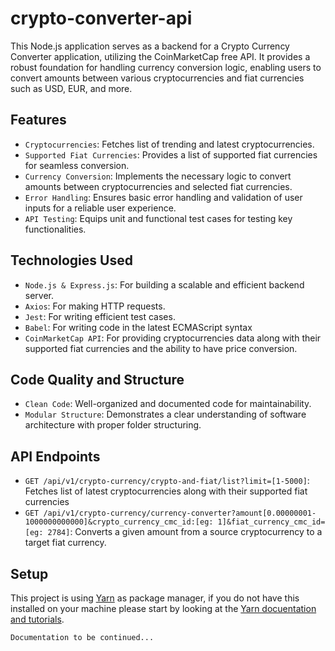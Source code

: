 # crypto-converter-api
This Node.js application serves as a backend for a Crypto Currency Converter application, utilizing the CoinMarketCap free API. It provides a robust foundation for handling currency conversion logic, enabling users to convert amounts between various cryptocurrencies and fiat currencies such as USD, EUR, and more.

## Features
- `Cryptocurrencies`: Fetches list of trending and latest cryptocurrencies.
- `Supported Fiat Currencies`: Provides a list of supported fiat currencies for seamless conversion.
- `Currency Conversion`: Implements the necessary logic to convert amounts between cryptocurrencies and selected fiat currencies.
- `Error Handling`: Ensures basic error handling and validation of user inputs for a reliable user experience.
- `API Testing`: Equips unit and functional test cases for testing key functionalities.

## Technologies Used
- `Node.js & Express.js`: For building a scalable and efficient backend server.
- `Axios`: For making HTTP requests.
- `Jest`: For writing efficient test cases.
- `Babel`: For writing code in the latest ECMAScript syntax
- `CoinMarketCap API`: For providing cryptocurrencies data along with their supported fiat currencies and the ability to have price conversion.

## Code Quality and Structure
- `Clean Code`: Well-organized and documented code for maintainability.
- `Modular Structure`: Demonstrates a clear understanding of software architecture with proper folder structuring.

## API Endpoints
- `GET /api/v1/crypto-currency/crypto-and-fiat/list?limit=[1-5000]`: Fetches list of latest cryptocurrencies along with their supported fiat currencies
- `GET /api/v1/crypto-currency/currency-converter?amount[0.00000001-1000000000000]&crypto_currency_cmc_id:[eg: 1]&fiat_currency_cmc_id=[eg: 2784]`: Converts a given amount from a source cryptocurrency to a target fiat currency.

## Setup
This project is using [Yarn](https://yarnpkg.com/en/docs/install) as package manager, if you do not have this installed on your machine please start by looking at the [Yarn docuentation and tutorials](https://classic.yarnpkg.com/en/docs).

`Documentation to be continued...`

